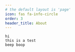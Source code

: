 ```yaml
---
# the default layout is 'page'
icon: fas fa-info-circle
order: 3
header_title: About
---
```


<!-- > Add Markdown syntax content to file `_tabs/about.md`{: .filepath } and it will show up on this page.
{: .prompt-tip } -->

    hi
    this is a test
    beep boop
